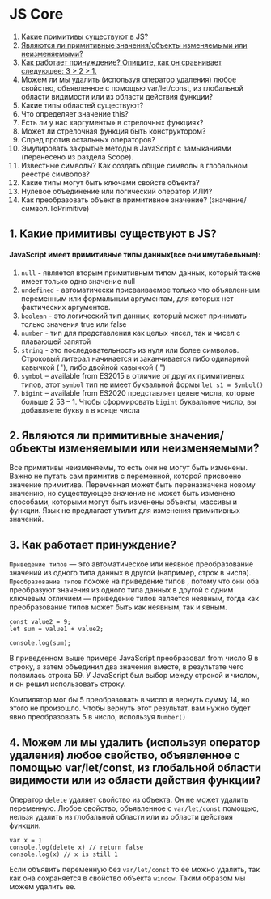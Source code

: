# JS Core
1. [Какие примитивы существуют в JS?](#1.-kakie-primitivy-sushestvuyut-v-js)
2. [Являются ли примитивные значения/объекты изменяемыми или неизменяемыми?](#2.-yavlyayutsya-li-primitivnye-znacheniya-obekty-izmenyaemymi-ili-neizmenyaemymi)
3. [Как работает принуждение? Опишите, как он сравнивает следующее: 3 > 2 > 1.]()
4. Можем ли мы удалить (используя оператор удаления) любое свойство, объявленное с помощью var/let/const, из глобальной области видимости или из области действия функции?
5. Какие типы областей существуют?
6. Что определяет значение this?
7. Есть ли у нас «аргументы» в стрелочных функциях?
8. Может ли стрелочная функция быть конструктором?
9. Спред против остальных операторов?
10. Эмулировать закрытые методы в JavaScript с замыканиями (перенесено из раздела Scope).
11. Известные символы? Как создать общие символы в глобальном реестре символов?
12. Какие типы могут быть ключами свойств объекта?
13. Нулевое объединение или логический оператор ИЛИ?
14. Как преобразовать объект в примитивное значение? (значение/символ.ToPrimitive)

## 1. Какие примитивы существуют в JS?
#### JavaScript имеет примитивные типы данных(все они имутабельные):
1. `null` - является вторым примитивным типом данных, который также имеет только одно значение null
2. `undefined` - автоматически присваиваемое только что объявленным переменным или формальным аргументам, для которых нет фактических аргументов.
3. `boolean` - это логический тип данных, который может принимать только значения true или false
4. `number` - тип для представления как целых чисел, так и чисел с плавающей запятой
5. `string` - это последовательность из нуля или более символов. Строковый литерал начинается и заканчивается либо одинарной кавычкой ( '), либо двойной кавычкой ( ")
6. `symbol` – available from ES2015  в отличие от других примитивных типов, этот `symbol` тип не имеет буквальной формы `let s1 = Symbol()`
7. `bigint` – available from ES2020 представляет целые числа, которые больше 2 53  – 1. Чтобы сформировать `bigint` буквальное число, вы добавляете букву `n` в конце числа

## 2. Являются ли примитивные значения/объекты изменяемыми или неизменяемыми?
Все примитивы неизменяемы, то есть они не могут быть изменены. 
Важно не путать сам примитив с переменной, которой присвоено значение примитива. 
Переменная может быть переназначена новому значению, но существующее значение не может быть изменено способами, 
которыми могут быть изменены объекты, массивы и функции. Язык не предлагает утилит для изменения примитивных значений.

## 3. Как работает принуждение?
`Приведение типов` — это автоматическое или неявное преобразование значений из одного типа данных 
в другой (например, строк в числа). `Преобразование типов` похоже на приведение типов , потому что они оба преобразуют
значения из одного типа данных в другой с одним ключевым отличием — приведение типов является неявным, 
тогда как преобразование типов может быть как неявным, так и явным.
```const value1 = "5";
const value2 = 9;
let sum = value1 + value2;

console.log(sum);
```
В приведенном выше примере JavaScript преобразовал from число 9 в строку, а затем объединил два значения вместе, 
в результате чего появилась строка 59. У JavaScript был выбор между строкой и числом, и он решил использовать строку.

Компилятор мог бы 5 преобразовать в число и вернуть сумму 14, но этого не произошло. 
Чтобы вернуть этот результат, вам нужно будет явно преобразовать 5 в число, используя `Number()`

## 4. Можем ли мы удалить (используя оператор удаления) любое свойство, объявленное с помощью var/let/const, из глобальной области видимости или из области действия функции?
Оператор `delete` удаляет свойство из объекта. Он не может удалить переменную. 
Любое свойство, объявленное с `var/let/const` помощью, нельзя удалить из глобальной области или из области действия функции.
```
var x = 1
console.log(delete x) // return false
console.log(x) // x is still 1
```
Если объявить переменную без `var/let/const` то ее можно удалить, так как она сохраняется в свойство объекта `window`. 
Таким образом мы можем удалить ее. 
